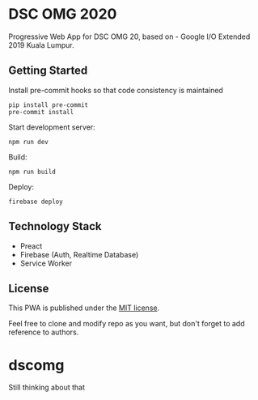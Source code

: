 # DSC OMG 2020

Progressive Web App for DSC OMG 20, based on - Google I/O Extended 2019 Kuala Lumpur.

## Getting Started

Install pre-commit hooks so that code consistency is maintained
```
pip install pre-commit
pre-commit install
```

Start development server:

`npm run dev`

Build:

`npm run build`

Deploy:

`firebase deploy`

## Technology Stack

* Preact
* Firebase (Auth, Realtime Database)
* Service Worker

## License

This PWA is published under the [MIT license](/LICENSE.md).

Feel free to clone and modify repo as you want, but don't forget to add reference to authors.
# dscomg
Still thinking about that
